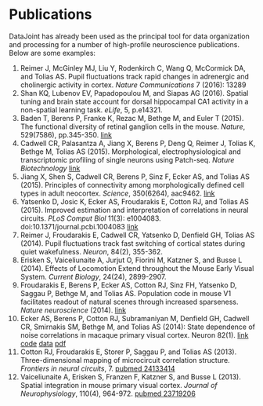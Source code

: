 # Publications
DataJoint has already been used as the principal tool for data organization and processing for a number of high-profile neuroscience publications.  Below are some examples:

1. Reimer J, McGinley MJ,  Liu Y, Rodenkirch C, Wang Q, McCormick DA, and Tolias AS. Pupil fluctuations track rapid changes in adrenergic and cholinergic activity in cortex. _Nature Communications_ 7 (2016): 13289
1. Shan KQ, Lubenov EV, Papadopoulou M, and Siapas AG (2016). Spatial tuning and brain state account for dorsal hippocampal CA1 activity in a non-spatial learning task. _eLife_, 5, p.e14321.
1. Baden T, Berens P, Franke K, Rezac M, Bethge M, and Euler T (2015). The functional diversity of retinal ganglion cells in the mouse.  _Nature_, 529(7586), pp.345-350. [link](http://www.nature.com/nature/journal/v529/n7586/abs/nature16468.html)
1. Cadwell CR, Palasantza A, Jiang X, Berens P, Deng Q, Reimer J, Tolias K, Bethge M, Tolias AS (2015).
Morphological, electrophysiological and transcriptomic profiling of single neurons using Patch-seq.
_Nature Biotechnology_ [link](http://www.nature.com/nbt/journal/vaop/ncurrent/full/nbt.3445.html)
1. Jiang X, Shen S, Cadwell CR, Berens P, Sinz F, Ecker AS, and Tolias AS (2015). Principles of connectivity among morphologically defined cell types in adult neocortex. _Science_, 350(6264), aac9462. [link](http://www.sciencemag.org/content/350/6264/aac9462.short)
1. Yatsenko D, Josic K, Ecker AS, Froudarakis E, Cotton RJ, and Tolias AS (2015). Improved estimation and interpretation of correlations in neural circuits. _PLoS Comput Biol_ 11(3): e1004083. doi:10.1371/journal.pcbi.1004083 [link](http://journals.plos.org/ploscompbiol/article?id=10.1371/journal.pcbi.1004083)
1. Reimer J, Froudarakis E, Cadwell CR, Yatsenko D, Denfield GH, Tolias AS (2014). Pupil fluctuations track fast switching of cortical states during quiet wakefulness. _Neuron_, 84(2), 355-362.
1. Erisken S, Vaiceliunaite A, Jurjut O, Fiorini M, Katzner S, and Busse L (2014). Effects of Locomotion Extend throughout the Mouse Early Visual System. _Current Biology_, 24(24), 2899-2907.
1. Froudarakis E, Berens P, Ecker AS, Cotton RJ, Sinz FH, Yatsenko D, Saggau P, Bethge M, and Tolias AS. Population code in mouse V1 facilitates readout of natural scenes through increased sparseness. _Nature neuroscience_ (2014). [link](http://www.nature.com/neuro/journal/v17/n6/full/nn.3707.html)
1. Ecker AS, Berens P, Cotton RJ, Subramaniyan M, Denfield GH, Cadwell CR, Smirnakis SM, Bethge M, and Tolias AS (2014): State dependence of noise correlations in macaque primary visual cortex. Neuron 82(1). [link](http://www.cell.com/neuron/abstract/S0896-6273(14)00104-4) [code](https://github.com/aecker/ecker2014) [data](http://bethgelab.org/files/ecker2014.zip) [pdf](http://toliaslab.files.wordpress.com/2011/06/ecker_2014_with_supplement.pdf)
1. Cotton RJ, Froudarakis E, Storer P, Saggau P, and Tolias AS (2013). Three-dimensional mapping of microcircuit correlation structure. _Frontiers in neural circuits_, 7. [pubmed 24133414](http://www.ncbi.nlm.nih.gov/pubmed/24133414)
1. Vaiceliunaite A, Erisken S, Franzen F, Katzner S, and Busse L (2013). Spatial integration in mouse primary visual cortex. _Journal of Neurophysiology_, 110(4), 964-972. [pubmed 23719206](http://www.ncbi.nlm.nih.gov/pubmed/23719206)



